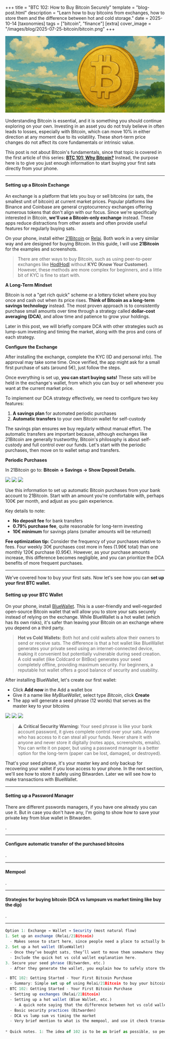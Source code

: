 +++
title = "BTC 102: How to Buy Bitcoin Securely"
template = "blog-post.html"
description = "Learn how to buy bitcoins from exchanges, how to store them and the difference between hot and cold storage."
date = 2025-10-14
[taxonomies]
tags = ["bitcoin", "finance"]
[extra]
cover_image = "/images/blog/2025-07-25-bitcoin/bitcoin.png"
+++

![blog-cover](/images/blog/2025-07-25-bitcoin/bitcoin.png)

<p>Understanding Bitcoin is essential, and it is something you should continue exploring on your own. Investing in an asset you do not truly believe in often leads to losses, especially with Bitcoin, which can move 10% in either direction at any moment due to its volatility. These short-term price changes do not affect its core fundamentals or intrinsic value.</p>

<p>This post is not about Bitcoin's fundamentals, since that topic is covered in the first article of this series: <a class="link-text" target="_blank" href="https://cosmevalera.dev/blog/bitcoin/"><b>BTC 101: Why Bitcoin?</b></a> Instead, the purpose here is to give you just enough information to start buying your first sats directly from your phone.</p>

---

<h4>Setting up a Bitcoin Exchange</h4>

<p>An exchange is a platform that lets you buy or sell bitcoins (or sats, the smallest unit of bitcoin) at current market prices. Popular platforms like Binance and Coinbase are general cryptocurrency exchanges offering numerous tokens that don't align with our focus. Since we're specifically interested in Bitcoin, <b>we'll use a Bitcoin-only exchange</b> instead. These apps reduce distractions from other assets and often provide useful features for regularly buying sats.</p>

<p>On your phone, install either <a target="_blank" href="https://play.google.com/store/apps/details?id=fior.digital21app">21Bitcoin</a> or <a target="_blank" href="https://play.google.com/store/apps/details?id=com.relai">Relai</a>. Both work in a very similar way and are designed for buying Bitcoin. In this guide, I will use <b>21Bitcoin</b> for the examples and screenshots.</p>

> There are other ways to buy Bitcoin, such as using peer-to-peer exchanges like <a target="_blank" href="https://hodlhodl.com/">HodlHodl</a> without **KYC (Know Your Customer)**. However, these methods are more complex for beginners, and a little bit of KYC is fine to start with.

<b>A Long-Term Mindset</b>

<p>Bitcoin is not a "get rich quick" scheme or a lottery ticket where you buy once and cash out when its price rises. <b>Think of Bitcoin as a long-term savings technology</b> instead. The most proven approach is to consistently purchase small amounts over time through a strategy called <b>dollar-cost averaging (DCA)</b>, and allow time and patience to grow your holdings.</p>

<p>Later in this post, we will briefly compare DCA with other strategies such as lump-sum investing and timing the market, along with the pros and cons of each strategy.</p>  

<b>Configure the Exchange</b>

<p>After installing the exchange, complete the KYC (ID and personal info). The approval may take some time. Once verified, the app might ask for a small first purchase of sats (around 5€), just follow the steps.</p>

<p>Once everything is set up, <b>you can start buying sats!</b> These sats will be held in the exchange's wallet, from which you can buy or sell whenever you want at the current market price.</p>

<p>To implement our DCA strategy effectively, we need to configure two key features:</p>

1. **A savings plan** for automated periodic purchases
2. **Automatic transfers** to your own Bitcoin wallet for self-custody

<p>The savings plan ensures we buy regularly without manual effort. The automatic transfers are important because, although exchanges like 21Bitcoin are generally trustworthy, Bitcoin's philosophy is about self-custody and full control over our funds. Let's start with the periodic purchases, then move on to wallet setup and transfers.</p>

<b>Periodic Purchases</b>
<p>In 21Bitcoin go to: <b>Bitcoin -> Savings -> Show Deposit Details.</b></p>

<img class="phone-image" src="/images/blog/2025-10-14-bitcoin-2/pp-1.jpg"></img>
<img class="phone-image" src="/images/blog/2025-10-14-bitcoin-2/pp-2.jpg"></img>
<img class="phone-image" src="/images/blog/2025-10-14-bitcoin-2/pp-3.jpg"></img>

<p>Use this information to set up automatic Bitcoin purchases from your bank account to 21Bitcoin. Start with an amount you're comfortable with, perhaps 100€ per month, and adjust as you gain experience.</p>

<p>Key details to note:</p>
<ul>
<li><b>No deposit fee</b> for bank transfers</li>
<li><b>0.79% purchase fee</b>, quite reasonable for long-term investing</li>
<li><b>10€ minimum</b> for savings plans (smaller amounts will be returned)</li>
</ul>

<p><b>Fee optimization tip:</b> Consider the frequency of your purchases relative to fees. Four weekly 30€ purchases cost more in fees (1.96€ total) than one monthly 120€ purchase (0.95€). However, as your purchase amounts increase, this difference becomes negligible, and you can prioritize the DCA benefits of more frequent purchases.</p>

---

<p>We've covered how to buy your first sats. Now let's see how you can <b>set up your first BTC wallet.</b></p>

<h4>Setting up your BTC Wallet</h4>

<p>On your phone, install <a target="_blank" href="https://bluewallet.io/">BlueWallet</a>. This is a user-friendly and well-regarded open-source Bitcoin wallet that will allow you to store your sats securely instead of relying on the exchange. While BlueWallet is a hot wallet (which has its own risks), it's safer than leaving your Bitcoin on an exchange where you depend on a third party.</p>

> **Hot vs Cold Wallets:** Both hot and cold wallets allow their owners to send or receive sats. The difference is that a hot wallet like BlueWallet generates your private seed using an internet-connected device, making it convenient but potentially vulnerable during seed creation. A cold wallet (like Coldcard or BitBox) generates your seed completely offline, providing maximum security. For beginners, a reputable hot wallet offers a good balance of security and usability.

<p>After installing BlueWallet, let's create our first wallet:</p> 

- Click <b>Add now</b> in the Add a wallet box
- Give it a name like <i>MyBlueWallet</i>, select type <i>Bitcoin</i>, click <b>Create</b>
- The app will generate a seed phrase (12 words) that serves as the master key to your bitcoins

<img class="phone-image" src="/images/blog/2025-10-14-bitcoin-2/wallet-1.jpg"></img>
<img class="phone-image" src="/images/blog/2025-10-14-bitcoin-2/wallet-2.jpg"></img>
<img class="phone-image" src="/images/blog/2025-10-14-bitcoin-2/wallet-3.jpg"></img>

> **⚠️ Critical Security Warning:** Your seed phrase is like your bank account password, it gives complete control over your sats. Anyone who has access to it can steal all your funds. Never share it with anyone and never store it digitally (notes apps, screenshots, emails). You can write it on paper, but using a password manager is a better option for the long-term (paper can be lost, damaged, or destroyed).

<p>That's your seed phrase, it's your master key and only backup for recovering your wallet if you lose access to your phone. In the next section, we'll see how to store it safely using Bitwarden. Later we will see how to make transactions with BlueWallet.</p>

---

<h4>Setting up a Password Manager</h4>

<p>There are different psswords managers, if you have one already you can use it. But in case you don't have any, I'm going to show how to save your private key from blue wallet in Bitwarden.</p>

<!-- BITWARDEN Configuration and images -->
<!-- Also security, like don't forget the master password. And about the private key, don't ever expose it to internet, don't save it in your computer, etcetc. -->
<p>.</p>

<!-- <p>Once your wallet is set up, you'll have a Bitcoin address that looks something like "bc1q..." This address is where you'll receive your Bitcoin transfers from the exchange. Copy this address and return to your 21Bitcoin app to configure automatic withdrawals to your BlueWallet address.</p> -->

---

<h4>Configure automatic transfer of the purchased bitcoins</h4>
<p>.</p>

<!-- Here talk, now that we have the 3 apps, about how to do that last bit of automatizing the purchases -->

<!-- Here also about the fee optimization, all transfers cost 1000sats, so taking that that's an euro. This makes even more important the fee optimization. Since 4 purchases of 30€ (would have approximately a fee of 5.96€ total) vs one monthly purchase of 120€ (1.95€) -->

---

<h4>Mempool</h4>
<p>.</p>

---

<h4>Strategies for buying bitcoin (DCA vs lumpsum vs market timing like buy the dip)</h4>
<p>.</p>

---


```js
Option 1: Exchange → Wallet → Security (most natural flow)
1. Set up an exchange (Relai/21Bitcoin)
  - Makes sense to start here, since people need a place to actually buy sats.
2. Set up a hot wallet (BlueWallet)
  - Once they’ve bought sats, they’ll want to move them somewhere they control.
  - Include the quick hot vs cold wallet explanation here.
3. Secure your seed phrase (Bitwarden, etc.)
  - After they generate the wallet, you explain how to safely store the seed.
```

```js
- BTC 102: Getting Started - Your First Bitcoin Purchase
  - Summary: Simple set up of using Relai/21Bitcoin to buy your bitcoins with DCA every month (DCA vs lump-sum vs timing the market (be brief, and why DCA is recommended in my opinion))
- BTC 102: Getting Started - Your First Bitcoin Purchase
  - Setting up exchanges (Relai/21Bitcoin)
  - Setting up a hot wallet (Blue Wallet, etc.)
    - A quick note saying that the difference between hot vs cold wallet is that cold wallets never ever interact with internet.
  - Basic security practices (Bitwarden)
  - DCA vs lump sum vs timing the market
  - Very brief mention to what is the mempool, and use it check transaction confirmation

* Quick notes. 1: The idea of 102 is to be as brief as possible, so people can actually start somewhere buying their first sats with just enough information.
```
